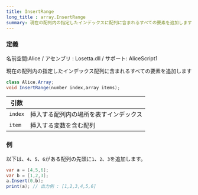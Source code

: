 ```yaml
---
title: InsertRange
long_title : array.InsertRange
summary: 現在の配列内の指定したインデックスに配列に含まれるすべての要素を追加します
---
```

### 定義
名前空間:Alice / アセンブリ : Losetta.dll / サポート: AliceScript1

現在の配列内の指定したインデックス配列に含まれるすべての要素を追加します

```cs title="AliceScript"
class Alice.Array;
void InsertRange(number index,array items);
```

|引数| |
|-|-|
|`index`|挿入する配列内の場所を表すインデックス|
|`item`|挿入する変数を含む配列|


### 例
以下は、`4`、`5`、`6`がある配列の先頭に`1`、`2`、`3`を追加します。

```cs title="AliceScript"
var a = [4,5,6];
var b = [1,2,3];
a.Insert(0,b);
print(a); // 出力例 : [1,2,3,4,5,6]
```
